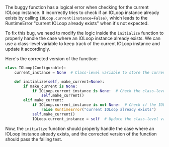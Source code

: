 The buggy function has a logical error when checking for the current IOLoop instance. It incorrectly tries to check if an IOLoop instance already exists by calling `IOLoop.current(instance=False)`, which leads to the RuntimeError "current IOLoop already exists" when it's not expected.

To fix this bug, we need to modify the logic inside the `initialize` function to properly handle the case where an IOLoop instance already exists. We can use a class-level variable to keep track of the current IOLoop instance and update it accordingly.

Here's the corrected version of the function:

```python
class IOLoop(Configurable):
    current_instance = None  # Class-level variable to store the current IOLoop instance

    def initialize(self, make_current=None):
        if make_current is None:
            if IOLoop.current_instance is None:  # Check the class-level variable instead
                self.make_current()
        elif make_current:
            if IOLoop.current_instance is not None:  # Check if the IOLoop instance already exists
                raise RuntimeError("current IOLoop already exists")
            self.make_current()
            IOLoop.current_instance = self  # Update the class-level variable with the new instance
```

Now, the `initialize` function should properly handle the case where an IOLoop instance already exists, and the corrected version of the function should pass the failing test.